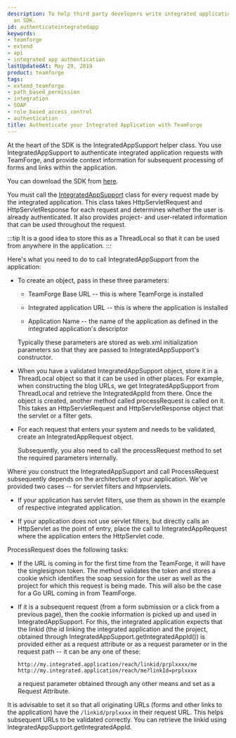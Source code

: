 ```yaml
---
description: To help third party developers write integrated applications, CollabNet provides
  an SDK.
id: authenticateintegratedapp
keywords:
- teamforge
- extend
- api
- integrated app authentication
lastUpdatedAt: May 29, 2019
product: teamforge
tags:
- extend_teamforge
- path_based_permission
- integration
- SOAP
- role_based_access_control
- authentication
title: Authenticate your Integrated Application with TeamForge
---
```


At the heart of the SDK is the IntegratedAppSupport helper class. You use IntegratedAppSupport to authenticate integrated application requests with TeamForge, and provide context information for subsequent processing of forms and links within the application.

You can download the SDK from [here](https://forge.collab.net/apidoc/).

You must call the [IntegratedAppSupport](./integratedappref#integratedappsupport) class for every request made by the integrated application. This class takes HttpServletRequest and HttpServletResponse for each request and determines whether the user is already authenticated. It also provides project- and user-related information that can be used throughout the request.

 :::tip
 It is a good idea to store this as a ThreadLocal so that it can be used from anywhere in the application.
 :::

Here's what you need to do to call IntegratedAppSupport from the application:

 * To create an object, pass in these three parameters:

   * TeamForge Base URL -- this is where TeamForge is installed

   * Integrated application URL -- this is where the application is installed

   * Application Name -- the name of the application as defined in the integrated application's descriptor

   Typically these parameters are stored as web.xml initialization parameters so that they are passed to IntegratedAppSupport's constructor.

 * When you have a validated IntegratedAppSupport object, store it in a ThreadLocal object so that it can be used in other places. For example, when constructing the blog URLs, we get IntegratedAppSupport from ThreadLocal and retrieve the IntegratedAppId from there. Once the object is created, another method called processRequest is called on it. This takes an HttpServletRequest and HttpServletResponse object that the servlet or a filter gets.

 * For each request that enters your system and needs to be validated, create an IntegratedAppRequest object.

   Subsequently, you also need to call the processRequest method to set the required parameters internally.

Where you construct the IntegratedAppSupport and call ProcessRequest subsequently depends on the architecture of your application. We've provided two cases -- for servlet filters and httpservlets.

 * If your application has servlet filters, use them as shown in the example of respective integrated application.

 * If your application does not use servlet filters, but directly calls an HttpServlet as the point of entry, place the call to IntegratedAppRequest where the application enters the HttpServlet code.

ProcessRequest does the following tasks:

 * If the URL is coming in for the first time from the TeamForge, it will have the singlesignon token. The method validates the token and stores a cookie which identifies the soap session for the user as well as the project for which this request is being made. This will also be the case for a Go URL coming in from TeamForge.

 * If it is a subsequent request (from a form submission or a click from a previous page), then the cookie information is picked up and used in IntegratedAppSupport. For this, the integrated application expects that the linkid (the id linking the integrated application and the project, obtained through IntegratedAppSupport.getIntegratedAppId()) is provided either as a request attribute or as a request parameter or in the request path -- it can be any one of these:

   ```shell
   http://my.integrated.application/reach/linkid/prplxxxx/me
   http://my.integrated.application/reach/me?linkId=prplxxxx
   ````

   a request parameter obtained through any other means and set as a Request Attribute.

It is advisable to set it so that all originating URLs (forms and other links to the application) have the `/linkid/prplxxxx` in their request URL. This helps subsequent URLs to be validated correctly. You can retrieve the linkid using IntegratedAppSupport.getIntegratedAppId.

